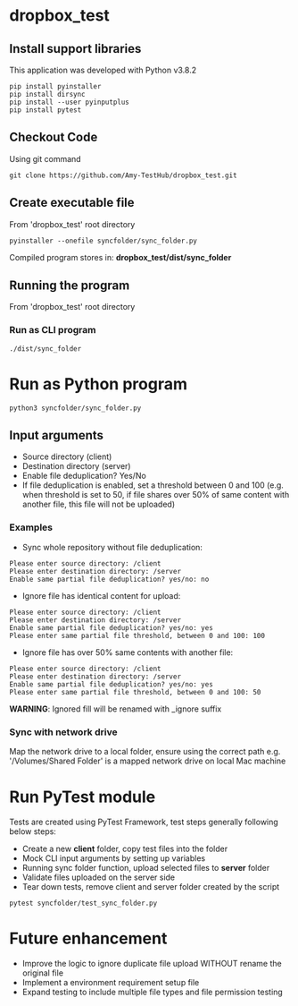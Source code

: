 # dropbox_test

## Install support libraries
This application was developed with Python v3.8.2
```
pip install pyinstaller
pip install dirsync
pip install --user pyinputplus
pip install pytest
```

## Checkout Code
Using git command
```
git clone https://github.com/Amy-TestHub/dropbox_test.git
```

## Create executable file
From 'dropbox_test' root directory
```
pyinstaller --onefile syncfolder/sync_folder.py
```
Compiled program stores in: **dropbox_test/dist/sync_folder**


## Running the program
From 'dropbox_test' root directory
### Run as CLI program
```
./dist/sync_folder
```
# Run as Python program
```
python3 syncfolder/sync_folder.py
```

## Input arguments
- Source directory (client)
- Destination directory (server)
- Enable file deduplication? Yes/No
- If file deduplication is enabled, set a threshold between 0 and 100 (e.g. when threshold is set to 50, if file shares over 50% of same content with another file, this file will not be uploaded)

### Examples
- Sync whole repository without file deduplication: 
```
Please enter source directory: /client
Please enter destination directory: /server
Enable same partial file deduplication? yes/no: no
```
- Ignore file has identical content for upload: 
```
Please enter source directory: /client
Please enter destination directory: /server
Enable same partial file deduplication? yes/no: yes
Please enter same partial file threshold, between 0 and 100: 100
```
- Ignore file has over 50% same contents with another file:
```
Please enter source directory: /client
Please enter destination directory: /server
Enable same partial file deduplication? yes/no: yes
Please enter same partial file threshold, between 0 and 100: 50
```
**WARNING**: Ignored fill will be renamed with _ignore suffix

### Sync with network drive
Map the network drive to a local folder, ensure using the correct path
e.g. '/Volumes/Shared Folder' is a mapped network drive on local Mac machine

# Run PyTest module
Tests are created using PyTest Framework, test steps generally following below steps:
- Create a new **client** folder, copy test files into the folder
- Mock CLI input arguments by setting up variables
- Running sync folder function, upload selected files to **server** folder
- Validate files uploaded on the server side
- Tear down tests, remove client and server folder created by the script
```
pytest syncfolder/test_sync_folder.py
```

# Future enhancement
- Improve the logic to ignore duplicate file upload WITHOUT rename the original file
- Implement a environment requirement setup file
- Expand testing to include multiple file types and file permission testing